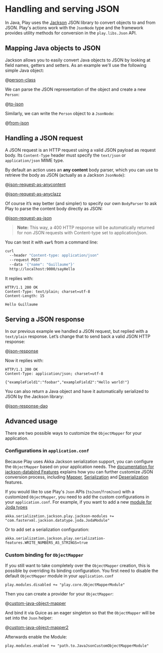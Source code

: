 <!--- Copyright (C) Lightbend Inc. <https://www.lightbend.com> -->
# Handling and serving JSON

In Java, Play uses the [Jackson](https://github.com/FasterXML/jackson#documentation) JSON library to convert objects to and from JSON. Play's actions work with the `JsonNode` type and the framework provides utility methods for conversion in the `play.libs.Json` API.

## Mapping Java objects to JSON

Jackson allows you to easily convert Java objects to JSON by looking at field names, getters and setters. As an example we'll use the following simple Java object:

@[person-class](code/javaguide/json/JavaJsonActions.java)

We can parse the JSON representation of the object and create a new `Person`:

@[to-json](code/javaguide/json/JavaJsonActions.java)

Similarly, we can write the `Person` object to a `JsonNode`:

@[from-json](code/javaguide/json/JavaJsonActions.java)

## Handling a JSON request

A JSON request is an HTTP request using a valid JSON payload as request body. Its `Content-Type` header must specify the `text/json` or `application/json` MIME type.

By default an action uses an **any content** body parser, which you can use to retrieve the body as JSON (actually as a Jackson `JsonNode`):

@[json-request-as-anycontent](code/javaguide/json/JavaJsonActions.java)

@[json-request-as-anyclazz](code/javaguide/json/JavaJsonActions.java)

Of course it’s way better (and simpler) to specify our own `BodyParser` to ask Play to parse the content body directly as JSON:

@[json-request-as-json](code/javaguide/json/JavaJsonActions.java)

> **Note:** This way, a 400 HTTP response will be automatically returned for non JSON requests with Content-type set to application/json.

You can test it with **`curl`** from a command line:

```bash
curl
  --header "Content-type: application/json"
  --request POST
  --data '{"name": "Guillaume"}'
  http://localhost:9000/sayHello
```

It replies with:

```http
HTTP/1.1 200 OK
Content-Type: text/plain; charset=utf-8
Content-Length: 15

Hello Guillaume
```

## Serving a JSON response

In our previous example we handled a JSON request, but replied with a `text/plain` response. Let’s change that to send back a valid JSON HTTP response:

@[json-response](code/javaguide/json/JavaJsonActions.java)

Now it replies with:

```http
HTTP/1.1 200 OK
Content-Type: application/json; charset=utf-8

{"exampleField1":"foobar","exampleField2":"Hello world!"}
```

You can also return a Java object and have it automatically serialized to JSON by the Jackson library:

@[json-response-dao](code/javaguide/json/JavaJsonActions.java)

## Advanced usage

There are two possible ways to customize the `ObjectMapper` for your application.

### Configurations in `application.conf`

Because Play uses Akka Jackson serialization support, you can configure the `ObjectMapper` based on your application needs. The [documentation for jackson-databind Features](https://github.com/FasterXML/jackson-databind/wiki/JacksonFeatures) explains how you can further customize JSON conversion process, including [Mapper](https://github.com/FasterXML/jackson-databind/wiki/Mapper-Features), [Serialization](https://github.com/FasterXML/jackson-databind/wiki/Serialization-Features) and [Deserialization](https://github.com/FasterXML/jackson-databind/wiki/Deserialization-Features) features.

If you would like to use Play's `Json` APIs (`toJson`/`fromJson`) with a customized `ObjectMapper`, you need to add the custom configurations in your `application.conf`. For example, if you want to add a new [module for Joda types](https://github.com/FasterXML/jackson-datatype-joda)

```HOCON
akka.serialization.jackson.play.jackson-modules += "com.fasterxml.jackson.datatype.joda.JodaModule"
```

Or to add set a serialization configuration:

```HOCON
akka.serialization.jackson.play.serialization-features.WRITE_NUMBERS_AS_STRINGS=true
```

### Custom binding for `ObjectMapper`

If you still want to take completely over the `ObjectMapper` creation, this is possible by overriding its binding configuration. You first need to disable the default `ObjectMapper` module in your `application.conf`

```HOCON
play.modules.disabled += "play.core.ObjectMapperModule"
```

Then you can create a provider for your `ObjectMapper`:

@[custom-java-object-mapper](code/javaguide/json/JavaJsonCustomObjectMapper.java)

And bind it via Guice as an eager singleton so that the `ObjectMapper` will be set into the `Json` helper:

@[custom-java-object-mapper2](code/javaguide/json/JavaJsonCustomObjectMapperModule.java)

Afterwards enable the Module:

```HOCON
play.modules.enabled += "path.to.JavaJsonCustomObjectMapperModule"
```
